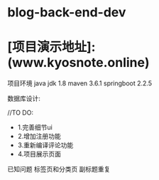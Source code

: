 # blog-back-end-dev
<h1> [项目演示地址]:(www.kyosnote.online)</h1>

项目环境
java jdk 1.8
maven 3.6.1
springboot 2.2.5

数据库设计:


//TO DO: 
* 1.完善细节ui
* 2.增加注册功能
* 3.重新编译评论功能
* 4.项目展示页面

已知问题
标签页和分类页 副标题重复
